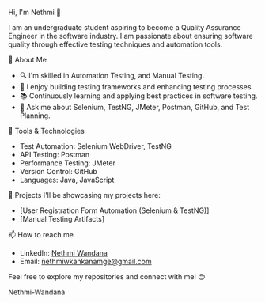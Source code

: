 Hi, I'm Nethmi 👋

I am an undergraduate student aspiring to become a Quality Assurance Engineer in the software industry. I am passionate about ensuring software quality through effective testing techniques and automation tools.

 🌟 About Me
- 🔍 I'm skilled in Automation Testing, and Manual Testing.
- 🧩 I enjoy building testing frameworks and enhancing testing processes.
- 📚 Continuously learning and applying best practices in software testing.
- 💬 Ask me about Selenium, TestNG, JMeter, Postman, GitHub, and Test Planning.

 🔨 Tools & Technologies
- Test Automation: Selenium WebDriver, TestNG 
- API Testing: Postman
- Performance Testing: JMeter
- Version Control: GitHub
- Languages: Java, JavaScript

 🚀 Projects
I'll be showcasing my projects here:
- [User Registration Form Automation (Selenium & TestNG)]
- [Manual Testing Artifacts]

 📫 How to reach me
- LinkedIn: [Nethmi Wandana](www.linkedin.com/in/nethmi-wandana-009479282)
- Email: nethmiwkankanamge@gmail.com

Feel free to explore my repositories and connect with me! 😊

Nethmi-Wandana

